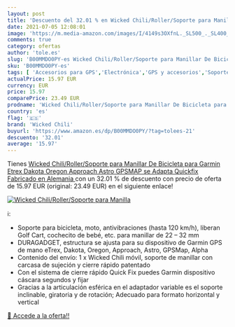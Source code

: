 ```yaml
---
layout: post
title: 'Descuento del 32.01 % en Wicked Chili/Roller/Soporte para Manilla'
date: 2021-07-05 12:08:01
image: 'https://m.media-amazon.com/images/I/4149s3OXfnL._SL500_._SL400_.jpg'
comments: true
category: ofertas
author: 'tole.es'
slug: 'B00MMDO0PY-es Wicked Chili/Roller/Soporte para Manillar De Bicicleta...'
sku: 'B00MMDO0PY-es'
tags: [ 'Accesorios para GPS','Electrónica','GPS y accesorios','Soportes para GPS','garmin','wicked chili', ]
actualPrice: 15.97 EUR
currency: EUR
price: 15.97
comparePrice: 23.49 EUR
prodname: 'Wicked Chili/Roller/Soporte para Manillar De Bicicleta para Garmin Etrex  Dakota  Oregon  Approach  Astro  GPSMAP  se Adapta  Quickfix  Fabricado en Alemania '
country: 'es'
flag: '🇪🇸'
brand: 'Wicked Chili'
buyurl: 'https://www.amazon.es/dp/B00MMDO0PY/?tag=tolees-21'
descuento: '32.01'
average: '15.97'
---
```


Tienes [Wicked Chili/Roller/Soporte para Manillar De Bicicleta para Garmin Etrex  Dakota  Oregon  Approach  Astro  GPSMAP  se Adapta  Quickfix  Fabricado en Alemania ](https://www.amazon.es/dp/B00MMDO0PY/?tag=tolees-21) con un 32.01 % de descuento con precio de oferta de 15.97 EUR (original: 23.49 EUR) en el siguiente enlace!

[![Wicked Chili/Roller/Soporte para Manilla](https://m.media-amazon.com/images/I/4149s3OXfnL._SL500_._SL400_.jpg)](https://www.amazon.es/dp/B00MMDO0PY/?tag=tolees-21)

ℹ️:

- Soporte para bicicleta, moto, antivibraciones (hasta 120 km/h), liberan Golf Cart, cochecito de bebé, etc. para manillar de 22 – 32 mm
- DURAGADGET, estructura se ajusta para su dispositivo de Garmin GPS de mano eTrex, Dakota, Oregon, Approach, Astro, GPSMap, Alpha
- Contenido del envío: 1 x Wicked Chili móvil, soporte de manillar con carcasa de sujeción y cierre rápido patentado
- Con el sistema de cierre rápido Quick Fix puedes Garmin dispositivo cáscara segundos y fijar
- Gracias a la articulación esférica en el adaptador variable es el soporte inclinable, giratoria y de rotación; Adecuado para formato horizontal y vertical

[🛒 Accede a la oferta!!](https://www.amazon.es/dp/B00MMDO0PY/?tag=tolees-21)
